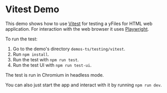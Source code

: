 <!--
 //////////////////////////////////////////////////////////////////////////////
 // @license
 // This file is part of yFiles for HTML 2.6.0.4.
 // Use is subject to license terms.
 //
 // Copyright (c) 2000-2024 by yWorks GmbH, Vor dem Kreuzberg 28,
 // 72070 Tuebingen, Germany. All rights reserved.
 //
 //////////////////////////////////////////////////////////////////////////////
-->
# Vitest Demo

This demo shows how to use [Vitest](https://vitest.dev) for testing a yFiles for HTML web application. For interaction with the web browser it uses [Playwright](https://playwright.dev/).

To run the test:

1.  Go to the demo's directory `demos-ts/testing/vitest`.
2.  Run `npm install`.
3.  Run the test with `npm run test`.
4.  Run the test UI with `npm run test-ui`.

The test is run in Chromium in headless mode.

You can also just start the app and interact with it by running `npm run dev`.

